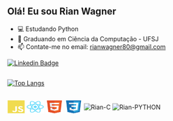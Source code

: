 ## Olá! Eu sou Rian Wagner
- 💻 Estudando Python
- 🌱 Graduando em Ciência da Computação - UFSJ
- 📫 Contate-me no email: rianwagner80@gmail.com
  
[![Linkedin Badge](https://img.shields.io/badge/-LinkedIn-blue?style=flat-square&logo=Linkedin&logoColor=white&link=https://www.linkedin.com/in/rian-wagner/)](https://www.linkedin.com/in/rian-wagner/)
##
[![Top Langs](https://github-readme-stats.vercel.app/api/top-langs/?username=rianwagner&layout=compact&theme=github_dark&langs_count=6)](https://github.com/rianwagner?tab=repositories) 
<div style="display: inline_block"><br>
  <img align="center" alt="Rian-Js" height="30" width="40" src="https://raw.githubusercontent.com/devicons/devicon/master/icons/javascript/javascript-plain.svg">
  <img align="center" alt="Rian-React" height="30" width="40" src="https://raw.githubusercontent.com/devicons/devicon/master/icons/react/react-original.svg">
  <img align="center" alt="Rian-HTML" height="30" width="40" src="https://raw.githubusercontent.com/devicons/devicon/master/icons/html5/html5-original.svg">
  <img align="center" alt="Rian-CSS" height="30" width="40" src="https://raw.githubusercontent.com/devicons/devicon/master/icons/css3/css3-original.svg">
  <img align="center" alt="Rian-C" height="30" width="40" 
src="https://cdn.jsdelivr.net/gh/devicons/devicon/icons/c/c-original.svg">
  <img align="center" alt="Rian-PYTHON" height="30" width="40" 
src="https://cdn.jsdelivr.net/gh/devicons/devicon/icons/python/python-original.svg" />

</div>
